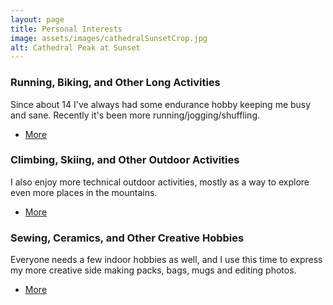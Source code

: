 ```yaml
---
layout: page
title: Personal Interests	
image: assets/images/cathedralSunsetCrop.jpg
alt: Cathedral Peak at Sunset
---
```


### Running, Biking, and Other Long Activities 
Since about 14 I've always had some endurance hobby keeping me busy and sane. Recently it's been more running/jogging/shuffling. 

<ul class="actions">
	<li><a href="{{ 'endurance.html' | absolute_url }}" class="button">More</a></li>
      </ul>


### Climbing, Skiing, and Other Outdoor Activities 
I also enjoy more technical outdoor activities, mostly as a way to explore even more places in the mountains.

<ul class="actions">
	<li><a href="{{ 'outdoor.html' | absolute_url }}" class="button">More</a></li>
      </ul>



### Sewing, Ceramics, and Other Creative Hobbies
Everyone needs a few indoor hobbies as well, and I use this time to express my more creative side making packs, bags, mugs and editing photos.

<ul class="actions">
	<li><a href="{{ 'creative.html' | absolute_url }}" class="button">More</a></li>
      </ul>
